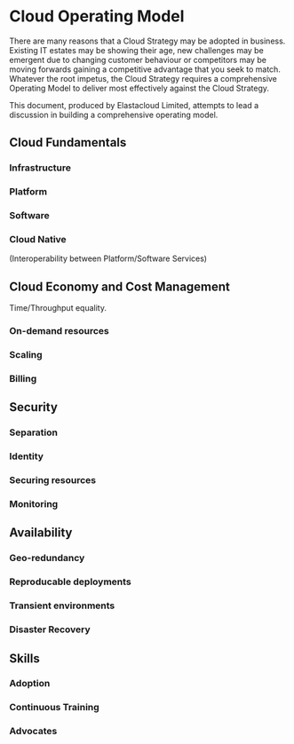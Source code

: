 # Cloud Operating Model

There are many reasons that a Cloud Strategy may be adopted in business. Existing IT estates may be showing their age, new challenges may be emergent due to changing customer behaviour or competitors may be moving forwards gaining a competitive advantage that you seek to match. Whatever the root impetus, the Cloud Strategy requires a comprehensive Operating Model to deliver most effectively against the Cloud Strategy. 

This document, produced by Elastacloud Limited, attempts to lead a discussion in building a comprehensive operating model.  

## Cloud Fundamentals

### Infrastructure

### Platform

### Software

### Cloud Native 

(Interoperability between Platform/Software Services)

## Cloud Economy and Cost Management

Time/Throughput equality. 

### On-demand resources

### Scaling

### Billing

## Security

### Separation

### Identity

### Securing resources

### Monitoring

## Availability

### Geo-redundancy

### Reproducable deployments

### Transient environments

### Disaster Recovery

## Skills

### Adoption 

### Continuous Training

### Advocates

